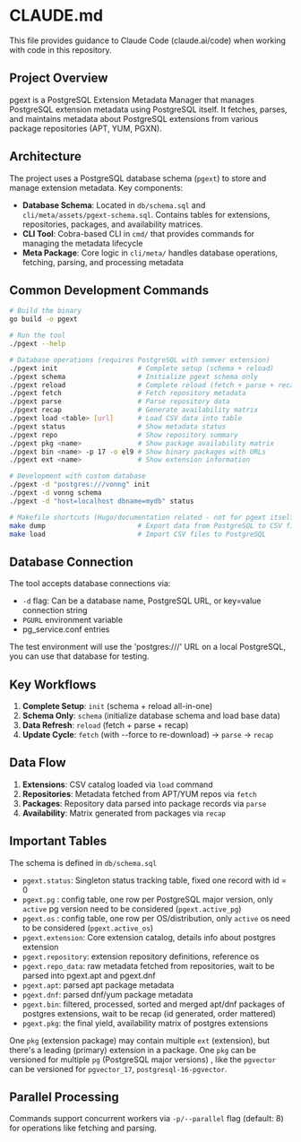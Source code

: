 # CLAUDE.md

This file provides guidance to Claude Code (claude.ai/code) when working with code in this repository.

## Project Overview

pgext is a PostgreSQL Extension Metadata Manager that manages PostgreSQL extension metadata using PostgreSQL itself. It fetches, parses, and maintains metadata about PostgreSQL extensions from various package repositories (APT, YUM, PGXN).

## Architecture

The project uses a PostgreSQL database schema (`pgext`) to store and manage extension metadata. Key components:

- **Database Schema**: Located in `db/schema.sql` and `cli/meta/assets/pgext-schema.sql`. Contains tables for extensions, repositories, packages, and availability matrices.
- **CLI Tool**: Cobra-based CLI in `cmd/` that provides commands for managing the metadata lifecycle
- **Meta Package**: Core logic in `cli/meta/` handles database operations, fetching, parsing, and processing metadata

## Common Development Commands

```bash
# Build the binary
go build -o pgext

# Run the tool
./pgext --help

# Database operations (requires PostgreSQL with semver extension)
./pgext init                    # Complete setup (schema + reload)
./pgext schema                  # Initialize pgext schema only
./pgext reload                  # Complete reload (fetch + parse + recap)
./pgext fetch                   # Fetch repository metadata
./pgext parse                   # Parse repository data
./pgext recap                   # Generate availability matrix
./pgext load <table> [url]      # Load CSV data into table
./pgext status                  # Show metadata status
./pgext repo                    # Show repository summary
./pgext pkg <name>              # Show package availability matrix
./pgext bin <name> -p 17 -o el9 # Show binary packages with URLs
./pgext ext <name>              # Show extension information

# Development with custom database
./pgext -d "postgres:///vonng" init
./pgext -d vonng schema
./pgext -d "host=localhost dbname=mydb" status

# Makefile shortcuts (Hugo/documentation related - not for pgext itself)
make dump                       # Export data from PostgreSQL to CSV files
make load                       # Import CSV files to PostgreSQL
```

## Database Connection

The tool accepts database connections via:
- `-d` flag: Can be a database name, PostgreSQL URL, or key=value connection string
- `PGURL` environment variable
- pg_service.conf entries

The test environment will use the 'postgres:///' URL on a local PostgreSQL, you can use that database for testing.


## Key Workflows

1. **Complete Setup**: `init` (schema + reload all-in-one)
2. **Schema Only**: `schema` (initialize database schema and load base data)
3. **Data Refresh**: `reload` (fetch + parse + recap)
4. **Update Cycle**: `fetch` (with --force to re-download) → `parse` → `recap`

## Data Flow

1. **Extensions**: CSV catalog loaded via `load` command
2. **Repositories**: Metadata fetched from APT/YUM repos via `fetch`
3. **Packages**: Repository data parsed into package records via `parse`
4. **Availability**: Matrix generated from packages via `recap`

## Important Tables

The schema is defined in `db/schema.sql`

- `pgext.status`: Singleton status tracking table, fixed one record with id = 0
- `pgext.pg` : config table, one row per PostgreSQL major version, only `active` pg version need to be considered (`pgext.active_pg`)
- `pgext.os` : config table, one row per OS/distribution, only `active` os need to be considered (`pgext.active_os`)
- `pgext.extension`: Core extension catalog, details info about postgres extension
- `pgext.repository`: extension repository definitions, reference os
- `pgext.repo_data`: raw metadata fetched from repositories, wait to be parsed into pgext.apt and pgext.dnf
- `pgext.apt`: parsed apt package metadata
- `pgext.dnf`: parsed dnf/yum package metadata
- `pgext.bin`: filtered, processed, sorted and merged apt/dnf packages of postgres extensions, wait to be recap (id generated, order mattered) 
- `pgext.pkg`: the final yield, availability matrix of postgres extensions

One `pkg` (extension package) may contain multiple `ext` (extension), but there's a leading (primary) extension in a package.
One `pkg` can be versioned for multiple `pg` (PostgreSQL major versions) , like the `pgvector` can be versioned for `pgvector_17`, `postgresql-16-pgvector`.



## Parallel Processing

Commands support concurrent workers via `-p/--parallel` flag (default: 8) for operations like fetching and parsing.


